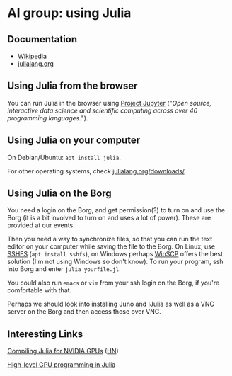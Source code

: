 # AI group: using Julia

## Documentation

* [Wikipedia](https://en.wikipedia.org/wiki/Julia_%28programming_language%29)
* [julialang.org](http://julialang.org/)

## Using Julia from the browser

You can run Julia in the browser using [Project Jupyter](http://jupyter.org/) ("*Open source, interactive data science and scientific computing across over 40 programming languages.*").

## Using Julia on your computer

On Debian/Ubuntu: `apt install julia`.

For other operating systems, check [julialang.org/downloads/](http://julialang.org/downloads/).

## Using Julia on the Borg

You need a login on the Borg, and get permission(?) to turn on and use the Borg (it is a bit involved to turn on and uses a lot of power). These are provided at our events.

Then you need a way to synchronize files, so that you can run the text editor on your computer while saving the file to the Borg. On Linux, use [SSHFS](https://en.wikipedia.org/wiki/SSHFS) (`apt install sshfs`), on Windows perhaps [WinSCP](https://en.wikipedia.org/wiki/WinSCP) offers the best solution (I'm not using Windows so don't know). To run your program, ssh into Borg and enter `julia yourfile.jl`.

You could also run `emacs` or `vim` from your ssh login on the Borg, if you're comfortable with that.

Perhaps we should look into installing Juno and IJulia as well as a VNC server on the Borg and then access those over VNC.

## Interesting Links

[Compiling Julia for NVIDIA GPUs](http://blog.maleadt.net/2015/01/15/julia-cuda/) ([HN](https://news.ycombinator.com/item?id=8991622))

[High-level GPU programming in Julia](http://arxiv.org/abs/1604.03410)
